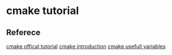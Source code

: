 # cmake tutorial

## Referece
[cmake offical tutorial](https://cmake.org/cmake-tutorial/)
[cmake introduction](http://derekmolloy.ie/hello-world-introductions-to-cmake/)
[cmake usefull variables](https://cmake.org/Wiki/CMake_Useful_Variables/Logging_Useful_Variables)
